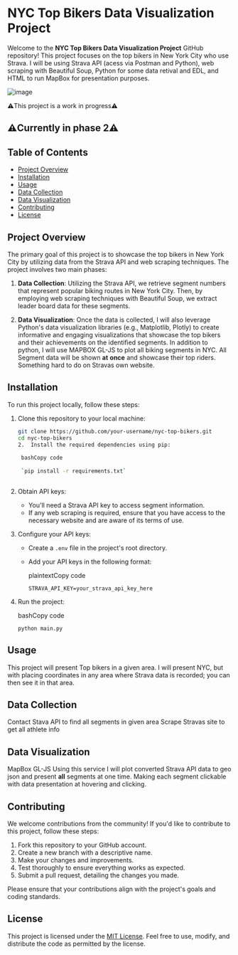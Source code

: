 # NYC Top Bikers Data Visualization Project

Welcome to the **NYC Top Bikers Data Visualization Project** GitHub repository! This project focuses on the top bikers in New York City who use Strava. I will be using Strava API (acess via Postman and Python), web scraping with Beautiful Soup, Python for some data retival and EDL, and HTML to run MapBox for presentation purposes.

![image](https://github.com/djara1214/NycStravaHighlights/assets/44910053/d6cd5628-71d9-44dd-aec8-41d468b4bcbd)



⚠️This project is a work in progress⚠️
## ⚠️Currently in phase 2⚠️

## Table of Contents

- [Project Overview](#project-overview)
- [Installation](#installation)
- [Usage](#usage)
- [Data Collection](#data-collection)
- [Data Visualization](#data-visualization)
- [Contributing](#contributing)
- [License](#license)

## Project Overview

The primary goal of this project is to showcase the top bikers in New York City by utilizing data from the Strava API and web scraping techniques. The project involves two main phases:

1. **Data Collection**: Utilizing the Strava API, we retrieve segment numbers that represent popular biking routes in New York City. Then, by employing web scraping techniques with Beautiful Soup, we extract leader board data for these segments.

2. **Data Visualization**: Once the data is collected, I will also leverage Python's data visualization libraries (e.g., Matplotlib, Plotly) to create informative and engaging visualizations that showcase the top bikers and their achievements on the identified segments. In addition to python, I will use MAPBOX GL-JS to plot all biking segments in NYC. All Segment data will be shown **at** **once** and showcase their top riders. Something hard to do on Stravas own website.

## Installation

To run this project locally, follow these steps:

1. Clone this repository to your local machine:

   ```bash
   git clone https://github.com/your-username/nyc-top-bikers.git
   cd nyc-top-bikers
   2.  Install the required dependencies using pip:
    
    bashCopy code
    
    `pip install -r requirements.txt` 
    
3.  Obtain API keys:
    
    -   You'll need a Strava API key to access segment information.
    -   If any web scraping is required, ensure that you have access to the necessary website and are aware of its terms of use.
4.  Configure your API keys:
    
    -   Create a `.env` file in the project's root directory.
        
    -   Add your API keys in the following format:
        
        plaintextCopy code
        
        `STRAVA_API_KEY=your_strava_api_key_here` 
        
5.  Run the project:
    
    bashCopy code
    
    `python main.py` 
    

## Usage

This project will present Top bikers in a given area. I will present NYC, but with placing coordinates in any area where Strava data is recorded; you can then see it in that area.

## Data Collection

Contact Stava API to find all segments in given area
Scrape Stravas site to get all athlete info

## Data Visualization

MapBox GL-JS
Using this service I will plot converted Strava API data to geo json and present **all** segments at one time. Making each segment clickable with data presentation at hovering and clicking. 


## Contributing

We welcome contributions from the community! If you'd like to contribute to this project, follow these steps:

1.  Fork this repository to your GitHub account.
2.  Create a new branch with a descriptive name.
3.  Make your changes and improvements.
4.  Test thoroughly to ensure everything works as expected.
5.  Submit a pull request, detailing the changes you made.

Please ensure that your contributions align with the project's goals and coding standards.

## License

This project is licensed under the [MIT License](https://chat.openai.com/LICENSE). Feel free to use, modify, and distribute the code as permitted by the license.
